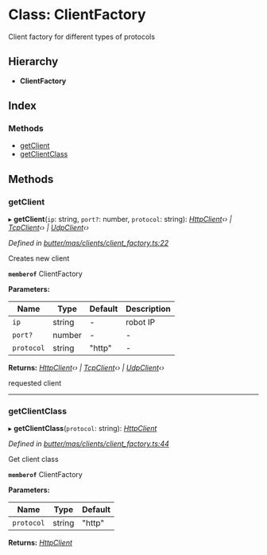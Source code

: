 
# Class: ClientFactory

Client factory for different types of protocols

## Hierarchy

* **ClientFactory**

## Index

### Methods

* [getClient](_butter_mas_clients_client_factory_.clientfactory.md#getclient)
* [getClientClass](_butter_mas_clients_client_factory_.clientfactory.md#getclientclass)

## Methods

###  getClient

▸ **getClient**(`ip`: string, `port?`: number, `protocol`: string): *[HttpClient](_butter_mas_clients_client_http_.httpclient.md)‹› | [TcpClient](_butter_mas_clients_client_tcp_.tcpclient.md)‹› | [UdpClient](_butter_mas_clients_client_udp_.udpclient.md)‹›*

*Defined in [butter/mas/clients/client_factory.ts:22](https://github.com/butter-robotics/Butter.MAS.JavascriptAPI/blob/ab8f204/butter/mas/clients/client_factory.ts#L22)*

Creates new client

**`memberof`** ClientFactory

**Parameters:**

Name | Type | Default | Description |
------ | ------ | ------ | ------ |
`ip` | string | - | robot IP |
`port?` | number | - | - |
`protocol` | string | "http" | - |

**Returns:** *[HttpClient](_butter_mas_clients_client_http_.httpclient.md)‹› | [TcpClient](_butter_mas_clients_client_tcp_.tcpclient.md)‹› | [UdpClient](_butter_mas_clients_client_udp_.udpclient.md)‹›*

requested client

___

###  getClientClass

▸ **getClientClass**(`protocol`: string): *[HttpClient](_butter_mas_clients_client_http_.httpclient.md)*

*Defined in [butter/mas/clients/client_factory.ts:44](https://github.com/butter-robotics/Butter.MAS.JavascriptAPI/blob/ab8f204/butter/mas/clients/client_factory.ts#L44)*

Get client class

**`memberof`** ClientFactory

**Parameters:**

Name | Type | Default |
------ | ------ | ------ |
`protocol` | string | "http" |

**Returns:** *[HttpClient](_butter_mas_clients_client_http_.httpclient.md)*
